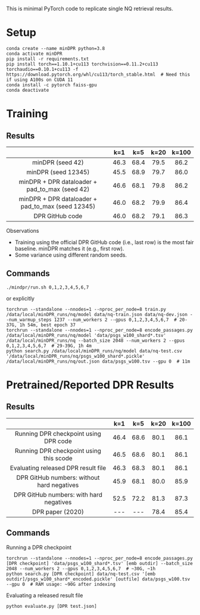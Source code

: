 This is minimal PyTorch code to replicate single NQ retrieval results.

# Setup

```
conda create --name minDPR python=3.8
conda activate minDPR
pip install -r requirements.txt
pip install torch==1.10.1+cu113 torchvision==0.11.2+cu113 torchaudio==0.10.1+cu113 -f https://download.pytorch.org/whl/cu113/torch_stable.html  # Need this if using A100s on CUDA 11
conda install -c pytorch faiss-gpu
conda deactivate
```

# Training

## Results

|                                                     | k=1             | k=5               | k=20            | k=100    |
| :---:                                               | :---:           | :---:             | :---:           | :---:    |
| minDPR (seed 42)                                    | 46.3            | 68.4              | 79.5            | 86.2     |
| minDPR (seed 12345)                                 | 45.5            | 68.9              | 79.7            | 86.0     |
| minDPR + DPR dataloader + pad_to_max (seed 42)      | 46.6            | 68.1              | 79.8            | 86.2     |
| minDPR + DPR dataloader + pad_to_max (seed 12345)   | 46.0            | 68.2              | 79.9            | 86.4     |
| DPR GitHub code                                     | 46.0            | 68.2              | 79.1            | 86.3     |

Observations
 - Training using the official DPR GitHub code (i.e., last row) is the most fair baseline. minDPR matches it (e.g., first row).
 - Some variance using different random seeds.


## Commands

```
./mindpr/run.sh 0,1,2,3,4,5,6,7
```
or explicitly
```
torchrun --standalone --nnodes=1 --nproc_per_node=8 train.py /data/local/minDPR_runs/nq/model data/nq-train.json data/nq-dev.json --num_warmup_steps 1237 --num_workers 2 --gpus 0,1,2,3,4,5,6,7  # 20-37G, 1h 54m, best epoch 37
torchrun --standalone --nnodes=1 --nproc_per_node=8 encode_passages.py /data/local/minDPR_runs/nq/model 'data/psgs_w100_shard*.tsv' /data/local/minDPR_runs/nq --batch_size 2048 --num_workers 2 --gpus 0,1,2,3,4,5,6,7  # 29-39G, 1h 4m
python search.py /data/local/minDPR_runs/nq/model data/nq-test.csv '/data/local/minDPR_runs/nq/psgs_w100_shard*.pickle' /data/local/minDPR_runs/nq/out.json data/psgs_w100.tsv --gpu 0  # 11m
```

# Pretrained/Reported DPR Results

## Results

|                                            | k=1             | k=5               | k=20            | k=100    |
| :---:                                      | :---:           | :---:             | :---:           | :---:    |
| Running DPR checkpoint using DPR code      | 46.4            | 68.6              | 80.1            | 86.1     |
| Running DPR checkpoint using this scode    | 46.5            | 68.6              | 80.1            | 86.1     |
| Evaluating released DPR result file        | 46.3            | 68.3              | 80.1            | 86.1     |
| DPR GitHub numbers: without hard negatives | 45.9            | 68.1              | 80.0            | 85.9     |
| DPR GitHub numbers: with hard negatives    | 52.5            | 72.2              | 81.3            | 87.3     |
| DPR paper (2020)                           | ---             | ---               | 78.4            | 85.4     |

## Commands

Running a DPR checkpoint
```
torchrun --standalone --nnodes=1 --nproc_per_node=8 encode_passages.py [DPR checkpoint] 'data/psgs_w100_shard*.tsv' [emb outdir] --batch_size 2048 --num_workers 2 --gpus 0,1,2,3,4,5,6,7  # ~30G, ~1h
python search.py [DPR checkpoint] data/nq-test.csv '[emb outdir]/psgs_w100_shard*_encoded.pickle' [outfile] data/psgs_w100.tsv --gpu 0  # RAM usage: ~90G after indexing
```

Evaluating a released result file
```
python evaluate.py [DPR test.json]
```
